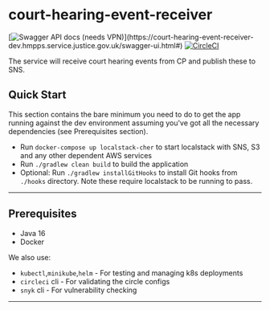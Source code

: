 # court-hearing-event-receiver
[![Swagger API docs (needs VPN)](https://img.shields.io/badge/API_docs_(needs_VPN)-view-85EA2D.svg?logo=swagger)](https://court-hearing-event-receiver-dev.hmpps.service.justice.gov.uk/swagger-ui.html#)
[![CircleCI](https://circleci.com/gh/ministryofjustice/court-hearing-event-receiver.svg?style=svg)](https://circleci.com/gh/ministryofjustice/court-hearing-event-receiver)

The service will receive court hearing events from CP and publish these to SNS.

## Quick Start
This section contains the bare minimum you need to do to get the app running against the dev environment assuming you've got all the necessary dependencies (see Prerequisites section).
- Run `docker-compose up localstack-cher` to start  localstack with SNS, S3 and any other dependent AWS services
- Run `./gradlew clean build` to build the application
- Optional: Run `./gradlew installGitHooks` to install Git hooks from `./hooks` directory. Note these require localstack to be running to pass.

---

## Prerequisites
- Java 16
- Docker

We also use:
- `kubectl`,`minikube`,`helm` - For testing and managing k8s deployments
- `circleci` cli - For validating the circle configs
- `snyk` cli - For vulnerability checking

---

